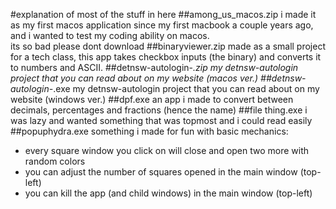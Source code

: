 #explanation of most of the stuff in here
##among_us_macos.zip
i made it as my first macos application since my first macbook a couple years ago, and i wanted to test my coding ability on macos.\
its so bad please dont download
##binaryviewer.zip
made as a small project for a tech class, this app takes checkbox inputs (the binary) and converts it to numbers and ASCII.
##detnsw-autologin-*.zip
my detnsw-autologin project that you can read about on my website (macos ver.)
##detnsw-autologin-*.exe
my detnsw-autologin project that you can read about on my website (windows ver.)
##dpf.exe
an app i made to convert between decimals, percentages and fractions (hence the name)
##file thing.exe
i was lazy and wanted something that was topmost and i could read easily
##popuphydra.exe
something i made for fun with basic mechanics:
 - every square window you click on will close and open two more with random colors
 - you can adjust the number of squares opened in the main window (top-left)
 - you can kill the app (and child windows) in the main window (top-left)
